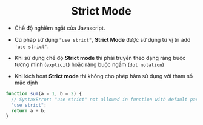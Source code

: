 # <div align="center">Strict Mode</div>

- Chế độ nghiêm ngặt của Javascript.

- Cú pháp sử dụng `"use strict"`, **Strict Mode** được sử dụng từ vị trí add `'use strict'`.

- Khi sử dụng chế độ **Strict mode** thì phải truyền theo dạng ràng buộc tường minh (`explicit`) hoặc ràng buộc ngầm (`dot notation`)

- Khi kích hoạt **Strict mode** thì không cho phép hàm sử dụng với tham số mặc định

```javascript
function sum(a = 1, b = 2) {
  // SyntaxError: "use strict" not allowed in function with default parameter
  "use strict";
  return a + b;
}
```
